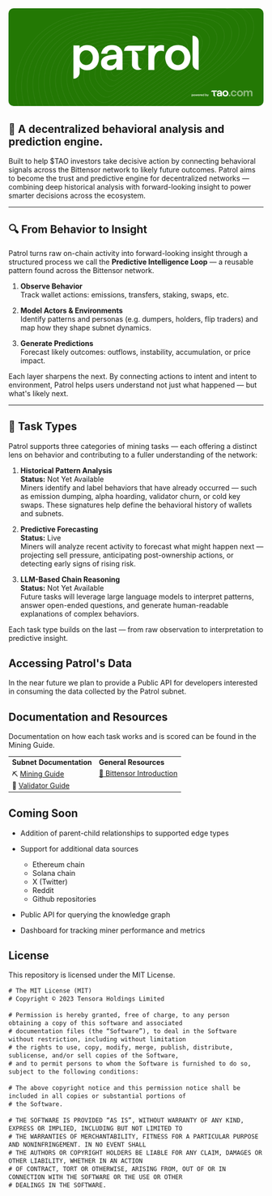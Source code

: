 <div align="center">
  <img src="assets/patrol-banner.png" alt="Patrol Banner" style="border-radius: 10px;">
</div>


## 🧠 A decentralized behavioral analysis and prediction engine.

Built to help $TAO investors take decisive action by connecting behavioral signals across the Bittensor network to likely future outcomes. Patrol aims to become the trust and predictive engine for decentralized networks — combining deep historical analysis with forward-looking insight to power smarter decisions across the ecosystem.

---

## 🔍 From Behavior to Insight

Patrol turns raw on-chain activity into forward-looking insight through a structured process we call the **Predictive Intelligence Loop** — a reusable pattern found across the Bittensor network.

1. **Observe Behavior**  
   Track wallet actions: emissions, transfers, staking, swaps, etc.

2. **Model Actors & Environments**  
   Identify patterns and personas (e.g. dumpers, holders, flip traders) and map how they shape subnet dynamics.

3. **Generate Predictions**  
   Forecast likely outcomes: outflows, instability, accumulation, or price impact.

Each layer sharpens the next. By connecting actions to intent and intent to environment, Patrol helps users understand not just what happened — but what's likely next.

---

## 🧪 Task Types

Patrol supports three categories of mining tasks — each offering a distinct lens on behavior and contributing to a fuller understanding of the network:

1. **Historical Pattern Analysis**  
   **Status:** Not Yet Available  
   Miners identify and label behaviors that have already occurred — such as emission dumping, alpha hoarding, validator churn, or cold key swaps. These signatures help define the behavioral history of wallets and subnets.

2. **Predictive Forecasting**  
   **Status:** Live  
   Miners will analyze recent activity to forecast what might happen next — projecting sell pressure, anticipating post-ownership actions, or detecting early signs of rising risk.

3. **LLM-Based Chain Reasoning**  
   **Status:** Not Yet Available  
   Future tasks will leverage large language models to interpret patterns, answer open-ended questions, and generate human-readable explanations of complex behaviors.

Each task type builds on the last — from raw observation to interpretation to predictive insight.

## Accessing Patrol's Data
In the near future we plan to provide a Public API for developers interested in consuming the data collected by the Patrol subnet.

## Documentation and Resources

Documentation on how each task works and is scored can be found in the Mining Guide.

<table style="border: none !important; width: 100% !important; border-collapse: collapse !important; margin: 0 auto !important;">
  <tbody>
    <tr>
      <td><b>Subnet Documentation</b></td>
      <td><b>General Resources</b></td>
    </tr>
    <tr style="vertical-align: top !important">
      <td>
        ⛏️ <a href="docs/mining.md">Mining Guide</a><br>
        🔧 <a href="docs/validating.md">Validator Guide</a><br>
      <td>
        <a href="https://docs.bittensor.com/learn/bittensor-building-blocks">🧠 Bittensor Introduction</a><br> 
      </td>
    </tr>
  </tbody>
</table>

   ## Coming Soon

   - Addition of parent-child relationships to supported edge types
   - Support for additional data sources
     - Ethereum chain
     - Solana chain
     - X (Twitter)
     - Reddit
     - Github repositories

   - Public API for querying the knowledge graph
   - Dashboard for tracking miner performance and metrics

## License
This repository is licensed under the MIT License.
```text
# The MIT License (MIT)
# Copyright © 2023 Tensora Holdings Limited

# Permission is hereby granted, free of charge, to any person obtaining a copy of this software and associated
# documentation files (the “Software”), to deal in the Software without restriction, including without limitation
# the rights to use, copy, modify, merge, publish, distribute, sublicense, and/or sell copies of the Software,
# and to permit persons to whom the Software is furnished to do so, subject to the following conditions:

# The above copyright notice and this permission notice shall be included in all copies or substantial portions of
# the Software.

# THE SOFTWARE IS PROVIDED “AS IS”, WITHOUT WARRANTY OF ANY KIND, EXPRESS OR IMPLIED, INCLUDING BUT NOT LIMITED TO
# THE WARRANTIES OF MERCHANTABILITY, FITNESS FOR A PARTICULAR PURPOSE AND NONINFRINGEMENT. IN NO EVENT SHALL
# THE AUTHORS OR COPYRIGHT HOLDERS BE LIABLE FOR ANY CLAIM, DAMAGES OR OTHER LIABILITY, WHETHER IN AN ACTION
# OF CONTRACT, TORT OR OTHERWISE, ARISING FROM, OUT OF OR IN CONNECTION WITH THE SOFTWARE OR THE USE OR OTHER
# DEALINGS IN THE SOFTWARE.
```
